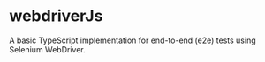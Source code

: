 # webdriverJs

A basic TypeScript implementation for end-to-end (e2e) tests using Selenium WebDriver.